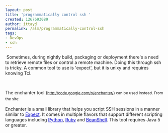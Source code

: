 ```yaml
---
layout: post
title: 'programmatically control ssh '
created: 1267693089
author: ittayd
permalink: /alm/programmatically-control-ssh
tags:
- DevOps
- ssh
---
```

<p>&nbsp;Sometimes, during nightly build, packaging or deployment there's a need to retrieve remote files or control a remote machine. Doing this through ssh is tricky. A common tool to use is 'expect', but it is unixy and requires knowing Tcl.</p>
<p>&nbsp;</p>
<p>The enchanter tool (<span class="Apple-style-span" style="line-height: 19px; font-size: 12px; "><a href="http://code.google.com/p/enchanter/">http://code.google.com/p/enchanter/</a>) can be used instead. From the site:</span></p>
<p><span class="Apple-style-span" style="color: rgb(0, 0, 0); font-family: arial, sans-serif; line-height: normal; font-size: 13px; ">
<p style="max-width: 65em; ">Enchanter is a small library that helps you script SSH sessions in a manner similar to&nbsp;<a href="http://expect.nist.gov/" rel="nofollow" style="color: rgb(0, 0, 204); ">Expect</a>. It comes in multiple flavors that support different scripting languages including&nbsp;<a href="http://www.jython.org/" rel="nofollow" style="color: rgb(0, 0, 204); ">Python</a>,&nbsp;<a href="http://jruby.codehaus.org/" rel="nofollow" style="color: rgb(0, 0, 204); ">Ruby</a>&nbsp;and&nbsp;<a href="http://beanshell.org/" rel="nofollow" style="color: rgb(0, 0, 204); ">BeanShell</a>. This tool requires Java 5 or greater.</p>
<div>&nbsp;</div>
</span></p>
